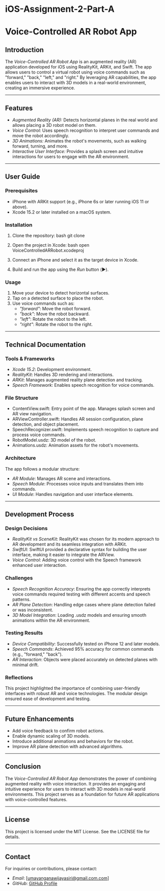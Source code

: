 # iOS-Assignment-2-Part-A

# Voice-Controlled AR Robot App

## Introduction
The *Voice-Controlled AR Robot App* is an augmented reality (AR) application developed for iOS using RealityKit, ARKit, and Swift. The app allows users to control a virtual robot using voice commands such as "forward," "back," "left," and "right." By leveraging AR capabilities, the app enables users to interact with 3D models in a real-world environment, creating an immersive experience.

---

## Features
- *Augmented Reality (AR):* Detects horizontal planes in the real world and allows placing a 3D robot model on them.
- *Voice Control:* Uses speech recognition to interpret user commands and move the robot accordingly.
- *3D Animations:* Animates the robot's movements, such as walking forward, turning, and more.
- *Interactive User Interface:* Provides a splash screen and intuitive interactions for users to engage with the AR environment.

---

## User Guide

### Prerequisites
- iPhone with ARKit support (e.g., iPhone 6s or later running iOS 11 or above).
- Xcode 15.2 or later installed on a macOS system.

### Installation
1. Clone the repository:
   bash
   git clone <repository-url>
   
2. Open the project in Xcode:
   bash
   open VoiceControlledARRobot.xcodeproj
   
3. Connect an iPhone and select it as the target device in Xcode.
4. Build and run the app using the *Run* button (▶️).

### Usage
1. Move your device to detect horizontal surfaces.
2. Tap on a detected surface to place the robot.
3. Use voice commands such as:
   - *"forward"*: Move the robot forward.
   - *"back"*: Move the robot backward.
   - *"left"*: Rotate the robot to the left.
   - *"right"*: Rotate the robot to the right.

---

## Technical Documentation

### Tools & Frameworks
- *Xcode 15.2*: Development environment.
- *RealityKit*: Handles 3D rendering and interactions.
- *ARKit*: Manages augmented reality plane detection and tracking.
- *Speech Framework*: Enables speech recognition for voice commands.

### File Structure
- ContentView.swift: Entry point of the app. Manages splash screen and AR view navigation.
- ARViewController.swift: Handles AR session configuration, plane detection, and object placement.
- SpeechRecognizer.swift: Implements speech recognition to capture and process voice commands.
- RobotModel.usdz: 3D model of the robot.
- Animations.usdz: Animation assets for the robot's movements.

### Architecture
The app follows a modular structure:
- *AR Module*: Manages AR scene and interactions.
- *Speech Module*: Processes voice inputs and translates them into commands.
- *UI Module*: Handles navigation and user interface elements.

---

## Development Process

### Design Decisions
- *RealityKit vs SceneKit*: RealityKit was chosen for its modern approach to AR development and its seamless integration with ARKit.
- *SwiftUI*: SwiftUI provided a declarative syntax for building the user interface, making it easier to integrate the ARView.
- *Voice Control*: Adding voice control with the Speech framework enhanced user interaction.

### Challenges
- *Speech Recognition Accuracy*: Ensuring the app correctly interprets voice commands required testing with different accents and speech patterns.
- *AR Plane Detection*: Handling edge cases where plane detection failed or was inconsistent.
- *3D Model Integration*: Loading .usdz models and ensuring smooth animations within the AR environment.

### Testing Results
- *Device Compatibility*: Successfully tested on iPhone 12 and later models.
- *Speech Commands*: Achieved 95% accuracy for common commands (e.g., "forward," "back").
- *AR Interaction*: Objects were placed accurately on detected planes with minimal drift.

### Reflections
This project highlighted the importance of combining user-friendly interfaces with robust AR and voice technologies. The modular design ensured ease of development and testing.

---

## Future Enhancements
- Add voice feedback to confirm robot actions.
- Enable dynamic scaling of 3D models.
- Introduce additional animations and behaviors for the robot.
- Improve AR plane detection with advanced algorithms.

---

## Conclusion
The *Voice-Controlled AR Robot App* demonstrates the power of combining augmented reality with voice interaction. It provides an engaging and intuitive experience for users to interact with 3D models in real-world environments. This project serves as a foundation for future AR applications with voice-controlled features.

---

## License
This project is licensed under the MIT License. See the LICENSE file for details.

---

## Contact
For inquiries or contributions, please contact:
- *Email*: [umayanganawijayasiri@gmail.com.com]
- *GitHub*: [GitHub Profile]([https://github.com/IT21244452])
